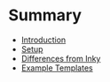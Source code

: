 # Summary

* [Introduction](README.md)
* [Setup](setup.md)
* [Differences from Inky](differences.md)
* [Example Templates](examples.md)
